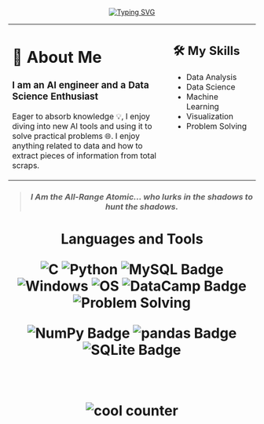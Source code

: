 

<p align="center">
  <a href="https://github.com/ZeyadMohamad">
    <img src="https://readme-typing-svg.herokuapp.com?font=Fira+Code&pause=1000&center=true&random=false&width=435&lines=Hi%2C+I'm+Zeyad;Welcome+Back+%F0%9F%A4%96"
    alt="Typing SVG"/>
  </a>
</p>


<table border="0" style="border:none;">
  <tr>
    <td valign="top" width="65%" style="border:none;">

# 👤 About Me 

### I am an AI engineer and a Data Science Enthusiast
Eager to absorb knowledge 💡, I enjoy diving into new AI tools and using it to solve practical problems 🌐.
I enjoy anything related to data and how to extract pieces of information from total scraps.


  </td>
    <td valign="top" width="50%" style="border:none;">

## 🛠️ My Skills

- Data Analysis
- Data Science
- Machine Learning
- Visualization
- Problem Solving
 <br>
 
</table>


<blockquote>
  <h3 align="center"><em>I Am the All-Range Atomic... who lurks in the shadows to hunt the shadows.</em></h3>
</blockquote>


<h1 align="center"> Languages and Tools 

![C](https://img.shields.io/badge/-C-A8B9CC?style=flat-square&logo=c&logoColor=white)
![Python](https://img.shields.io/badge/-Python-3776AB?style=flat-square&logo=python&logoColor=yellow)
![MySQL Badge](https://img.shields.io/badge/MySQL-4479A1?logo=mysql&logoColor=fff&style=flat-square)
![Windows](https://img.shields.io/badge/-Windows-FCC624?style=flat-square&logo=windows&logoColor=black)
![OS](https://img.shields.io/badge/-Operating%20Systems-0078D7?style=flat-square&logo=windows&logoColor=white)
![DataCamp Badge](https://img.shields.io/badge/DataCamp-03EF62?logo=datacamp&logoColor=000&style=flat-square)
![Problem Solving](https://img.shields.io/badge/-Problem%20Solving-4d4d4d?style=flat-square)
<br>

![NumPy Badge](https://img.shields.io/badge/NumPy-013243?logo=numpy&logoColor=fff&style=flat-square)
![pandas Badge](https://img.shields.io/badge/pandas-150458?logo=pandas&logoColor=fff&style=flat-square)
![SQLite Badge](https://img.shields.io/badge/SQLite-003B57?logo=sqlite&logoColor=fff&style=flat-square)


<br>

  
  ![cool counter](https://komarev.com/ghpvc/?username=ZeyadMohamad&color=red) 
  

  </h1>
  
<!--[![Discord Presence](https://lanyard.cnrad.dev/api/605894319408283678?&bg=00000000)]([https://discord.com/users/605894319408283678](https://discords.com/bio/p/ELJoOker)) <img src="https://github.com/ELJoOker2004/ELJoOker2004/assets/62572632/8f29c932-fd91-46e8-a984-60142a99f5b5" width="350" align="right">

<!-- ![cool readme](https://github-readme-stats.vercel.app/api?username=ELJoOker2004&count_private=true&show_icons=true&theme=radical)

![another cool readme](https://streak-stats.demolab.com/?user=ELjoOker2004&theme=radical)

![another another cool readme](https://github-readme-stats.vercel.app/api/top-langs/?username=ELJoOker2004&langs_count=2&layout=compact&theme=radical)

<p>
  <a href="https://skillicons.dev">
    <img src="https://skillicons.dev/icons?i=cpp,flutter,js,python,c" /></br>
    <img src="https://skillicons.dev/icons?i=discord,androidstudio,visualstudio,github,linux" />
  
</p>
-->

